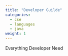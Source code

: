 ```yaml
---
title: "Developer Guilde"
categories:
  - cse
  - languages
  - java
weight: 1
---
```


Everything Developer Need
